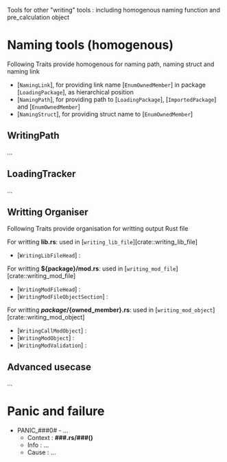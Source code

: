 Tools for other "writing" tools : including homogenous naming function and pre_calculation object

# Naming tools (homogenous)

Following Traits provide homogenous for naming path, naming struct and naming link
 - [`NamingLink`], for providing link name [`EnumOwnedMember`] in package [`LoadingPackage`], as hierarchical position
 - [`NamingPath`], for providing path to [`LoadingPackage`], [`ImportedPackage`] and [`EnumOwnedMember`]
 - [`NamingStruct`], for providing struct name to [`EnumOwnedMember`]

## WritingPath

...

## LoadingTracker

...

## Writting Organiser

Following Traits provide organisation for writting output Rust file

For writting __lib.rs__: used in [`writing_lib_file`][crate::writing_lib_file]
 - [`WritingLibFileHead`] : 


For writting __${package}/mod.rs__: used in [`writing_mod_file`][crate::writing_mod_file]
 - [`WritingModFileHead`] : 
 - [`WritingModFileObjectSection`] : 

For writting __${package}/${owned_member}.rs__: used in [`writing_mod_object`][crate::writing_mod_object]
 - [`WritingCallModObject`] : 
 - [`WritingModObject`] : 
 - [`WritingModValidation`] : 



## Advanced usecase

...

# Panic and failure

* PANIC_###0# - ...
    * Context : __###.rs/###()__
    * Info : ...
    * Cause : ...
